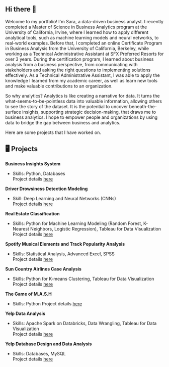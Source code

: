 ## Hi there :wave:

Welcome to my portfolio! I'm Sara, a data-driven business analyst. I recently completed a Master of Science in Business Analytics program at the University of California, Irvine, where I learned how to apply different analytical tools, such as machine learning models and neural networks, to real-world examples. Before that, I completed an online Certificate Program in Business Analysis from the University of California, Berkeley, while working as a Technical Administrative Assistant at SFX Preferred Resorts for over 3 years. During the certification program, I learned about business analysis from a business perspective, from communicating with stakeholders and asking the right questions to implementing solutions effectively. As a Technical Administrative Assistant, I was able to apply the knowledge I learned from my academic career, as well as learn new tools and make valuable contributions to an organization.  

So why analytics? Analytics is like creating a narrative for data. It turns the what-seems-to-be-pointless data into valuable information, allowing others to see the story of the dataset. It is the potential to uncover beneath-the-surface insights, supporting strategic decision-making, that draws me to business analytics. I hope to empower people and organizations by using data to bridge the gap between business and analytics.

Here are some projects that I have worked on.

## :desktop_computer: Projects  
<b>Business Insights System</b>  
- Skills: Python, Databases  
Project details [here](https://github.com/sara-huang-hart/business-recommendations-system.git)

<b>Driver Drowsiness Detection Modeling</b>  
- Skill: Deep Learning and Neural Networks (CNNs)  
Project details [here]()  

<b>Real Estate Classification</b>    
- Skills: Python for Machine Learning Modeling (Random Forest, K-Nearest Neighbors, Logistic Regression), Tableau for Data Visualization
Project details [here]()  

<b>Spotify Musical Elements and Track Popularity Analysis</b>    
- Skills: Statistical Analysis, Advanced Excel, SPSS  
Project details [here]()

<b>Sun Country Airlines Case Analysis</b>    
- Skills: Python for K-means Clustering, Tableau for Data Visualization  
Project details [here]()

<b>The Game of M.A.S.H</b>  
- Skills: Python
Project details [here]()  

<b>Yelp Data Analysis</b>    
- Skills: Apache Spark on Databricks, Data Wrangling, Tableau for Data Visualization  
Project details [here]()

<b>Yelp Database Design and Data Analysis</b>    
- Skills: Databases, MySQL  
Project details [here]()

<!--
**sara-huang-hart/sara-huang-hart** is a ✨ _special_ ✨ repository because its `README.md` (this file) appears on your GitHub profile.

Here are some ideas to get you started:

- 🔭 I’m currently working on ...
- 🌱 I’m currently learning ...
- 👯 I’m looking to collaborate on ...
- 🤔 I’m looking for help with ...
- 💬 Ask me about ...
- 📫 How to reach me: ...
- 😄 Pronouns: ...
- ⚡ Fun fact: ...
-->
